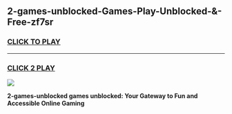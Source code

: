 
## 2-games-unblocked-Games-Play-Unblocked-&-Free-zf7sr
<h3>
<a href="https://premium76.site?title=2-games-unblocked&ref=24A">CLICK TO PLAY</a></h3>
<hr>

<h3>
<a href="https://premium76.site?title=2-games-unblocked&ref=24A">CLICK 2 PLAY</a>
  
</h3>

<a href="https://premium76.site?title=2-games-unblocked&ref=24A"><img src="https://clearcache.store/games.png"></a>


**2-games-unblocked games unblocked: Your Gateway to Fun and Accessible Online Gaming**
